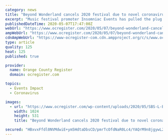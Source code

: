 ```yaml
---
category: news
title: "Beyond Wonderland cancels 2020 festival due to novel coronavirus"
excerpt: "Music festival promoter Insomniac Events has pulled the plug on electronic music festival Beyond Wonderland for 2020 due to the novel coronavirus. “The well-being of our headliner community has always been a guiding light at Insomniac."
publishedDateTime: 2020-05-07T17:47:00Z
webUrl: "https://www.ocregister.com/2020/05/07/beyond-wonderland-cancels-2020-festival-due-to-novel-coronavirus/"
ampWebUrl: "https://www.ocregister.com/2020/05/07/beyond-wonderland-cancels-2020-festival-due-to-novel-coronavirus/amp/"
cdnAmpWebUrl: "https://www-ocregister-com.cdn.ampproject.org/c/s/www.ocregister.com/2020/05/07/beyond-wonderland-cancels-2020-festival-due-to-novel-coronavirus/amp/"
type: article
quality: 125
heat: 125
published: true

provider:
  name: Orange County Register
  domain: ocregister.com

topics:
  - Events Impact
  - Coronavirus

images:
  - url: "https://www.ocregister.com/wp-content/uploads/2020/05/SBS-L-BEYOND-0508-PHOTOA-1.jpg?w=1024&h=532"
    width: 1024
    height: 531
    title: "Beyond Wonderland cancels 2020 festival due to novel coronavirus"

secured: "HBxvxFfdl0NVMdwiE+ym5HdtaDbsCD/pmrTcOfdNaR0Lc4/YAQrM9n8jgywL2Bbu7C9PA36ckJNMCmAB55wxvN6zOh1/NBU4kzNjldWqcZiMHOsbpgMCVkZplJvwdL7jSmT0ZDuEb8ejTqnnVD1Gt9rgj/zBzApfD4oOlERIWuBGzxJFIgpEPMLQ+3WbXL/mx3B6PvyibAlhsVTqy4hUHij2FLpQNAc+C24ni0xIUE9POt8fAlAqq93F/L7BCc867DUMlnds8o5yWDF+fORU2j6U1TzDwXIqUddeNpdhnp9Bf8Jo4uDaiYk2wDpNTpZyrO09t23gGqiSLqvOZuOA7OPLS2zKAFJvQaiLrobAJIW3Jw5DKdpBvPJAFAuGI3FMnYA4GiS20s9xUxprU+PIxUA/7e9Sd4gM9i1oJLFg9RIt52BQKTGp7osfbN7P7OKCmmv/6DHLPgqFBWSLDjtOoD1L8vC2jB1gKGMkrYGzLxU=;hnP8LsJIn3TrzD5DinJjGw=="
---
```


